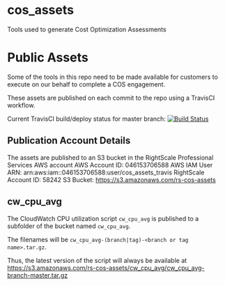 # cos_assets
Tools used to generate Cost Optimization Assessments

# Public Assets
Some of the tools in this repo need to be made available for customers to execute on our behalf to complete a COS engagement.

These assets are published on each commit to the repo using a TravisCI workflow.

Current TravisCI build/deploy status for master branch:
[![Build Status](https://travis-ci.org/rs-services/cos_assets.svg?branch=master)](https://travis-ci.org/rs-services/cos_assets)

## Publication Account Details
The assets are published to an S3 bucket in the RightScale Professional Services AWS account
AWS Account ID: 046153706588
AWS IAM User ARN: arn:aws:iam::046153706588:user/cos_assets_travis
RightScale Account ID: 58242
S3 Bucket: https://s3.amazonaws.com/rs-cos-assets

## cw_cpu_avg
The CloudWatch CPU utilization script `cw_cpu_avg` is published to a subfolder of the bucket named `cw_cpu_avg`.

The filenames will be `cw_cpu_avg-(branch|tag)-<branch or tag name>.tar.gz`.

Thus, the latest version of the script will always be available at https://s3.amazonaws.com/rs-cos-assets/cw_cpu_avg/cw_cpu_avg-branch-master.tar.gz
